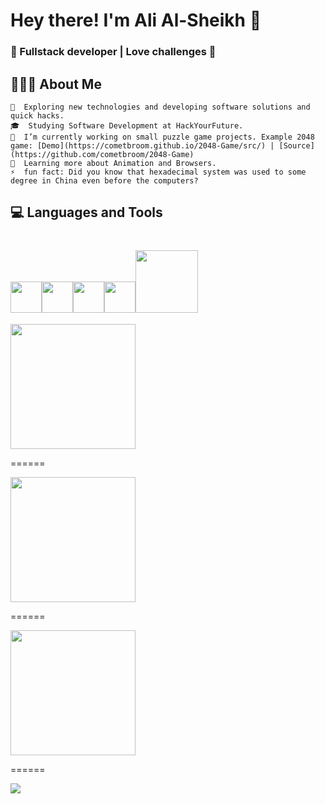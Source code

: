 # Hey there! I'm Ali Al-Sheikh 👋
### 🚀 Fullstack developer | Love challenges  🚀

## 👨🏻‍💻 About Me

    🤔  Exploring new technologies and developing software solutions and quick hacks.
    🎓  Studying Software Development at HackYourFuture.
    💼  I’m currently working on small puzzle game projects. Example 2048 game: [Demo](https://cometbroom.github.io/2048-Game/src/) | [Source](https://github.com/cometbroom/2048-Game) 
    🌱  Learning more about Animation and Browsers.
    ⚡  fun fact: Did you know that hexadecimal system was used to some degree in China even before the computers?

## 💻 Languages and Tools
   <img src="https://media.giphy.com/media/dC3EHvqJ61hNReoxMV/giphy.gif" width="50"><img src="https://i.giphy.com/media/eNAsjO55tPbgaor7ma/200w.webp" width="50"><img src="https://media3.giphy.com/media/kdFc8fubgS31b8DsVu/giphy.webp" width="50"><img src="https://media.giphy.com/media/Z9tVBkl31S5WzprBJz/giphy.gif" width="50"><img src="https://media.giphy.com/media/kH1DBkPNyZPOk0BxrM/giphy.gif" width="100">
======
<p align="left">
<img src="https://github-readme-stats.vercel.app/api/pin/?username=cometbroom&repo=2048-game&theme=github_dark" width="200">
</p>
======
<p align="left">
<img src="https://github-readme-stats.vercel.app/api/pin/?username=cometbroom&repo=15Puzzle-Game&theme=github_dark" width="200">
</p>
======
<p align="left">
<img src="https://github-readme-stats.vercel.app/api/pin/?username=cometbroom&repo=TRIODOS-clone&theme=github_dark" width="200">
</p>
======
<p align="left">
<img src="https://github-readme-stats.vercel.app/api/top-langs/?username=cometbroom&theme=github_dark">
</p>
<!--
**cometbroom/cometbroom** is a ✨ _special_ ✨ repository because its `README.md` (this file) appears on your GitHub profile.

Here are some ideas to get you started:

- 🔭 I’m currently working on ...
- 🌱 I’m currently learning ...
- 👯 I’m looking to collaborate on ...
- 🤔 I’m looking for help with ...
- 💬 Ask me about ...
- 📫 How to reach me: ...
- 😄 Pronouns: ...
- ⚡ Fun fact: ...
-->
